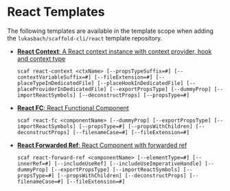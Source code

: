 # React Templates

The following templates are available in the template scope when adding the `lukasbach/scaffold-cli/react` template repository.
- [__React Context__: A React context instance with context provider, hook and context type](/template-docs/react/react-context.md)

  `scaf react-context <ctxName> [--propsTypeSuffix=#] [--contextVariableSuffix=#] [--fileExtension=#] [--placeTypeInDedicatedFile] [--placeHookInDedicatedFile] [--placeProviderInDedicatedFile] [--exportPropsType] [--dummyProp] [--importReactSymbols] [--deconstructProps] [--propsType=#] `
- [__React FC__: React Functional Component](/template-docs/react/react-fc.md)

  `scaf react-fc <componentName> [--dummyProp] [--exportPropsType] [--importReactSymbols] [--propsType=#] [--propsWithChildren] [--deconstructProps] [--filenameCase=#] [--fileExtension=#] `
- [__React Forwarded Ref__: React Component with forwarded ref](/template-docs/react/react-forward-ref.md)

  `scaf react-forward-ref <componentName> [--elementType=#] [--innerRef=#] [--includeUseRef] [--includeUseImperativeHandle] [--dummyProp] [--exportPropsType] [--importReactSymbols] [--propsType=#] [--propsWithChildren] [--deconstructProps] [--filenameCase=#] [--fileExtension=#] `
